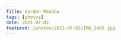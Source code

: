 ```yaml
---
Title: Garden Meadow
tags: [photos]
date: 2021-07-02
featured: /photos/2021-07-02/IMG_2405.jpg
---
```

